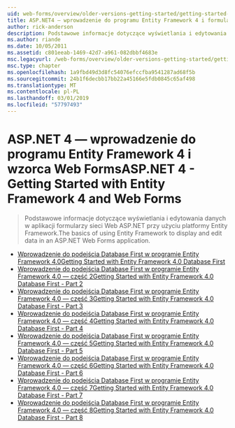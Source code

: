 ```yaml
---
uid: web-forms/overview/older-versions-getting-started/getting-started-with-ef/index
title: ASP.NET4 — wprowadzenie do programu Entity Framework 4 i formularzy sieci Web | Dokumentacja firmy Microsoft
author: rick-anderson
description: Podstawowe informacje dotyczące wyświetlania i edytowania danych w aplikacji formularzy sieci Web ASP.NET przy użyciu platformy Entity Framework.
ms.author: riande
ms.date: 10/05/2011
ms.assetid: c801eeab-1469-42d7-a961-082dbbf4683e
msc.legacyurl: /web-forms/overview/older-versions-getting-started/getting-started-with-ef
msc.type: chapter
ms.openlocfilehash: 1a9fbd49d3d8fc54076efccfba9541287ad68f5b
ms.sourcegitcommit: 24b1f6decbb17bb22a45166e5fdb0845c65af498
ms.translationtype: MT
ms.contentlocale: pl-PL
ms.lasthandoff: 03/01/2019
ms.locfileid: "57797493"
---
```

<a name="aspnet-4---getting-started-with-entity-framework-4-and-web-forms"></a><span data-ttu-id="fb018-103">ASP.NET 4 — wprowadzenie do programu Entity Framework 4 i wzorca Web Forms</span><span class="sxs-lookup"><span data-stu-id="fb018-103">ASP.NET 4 - Getting Started with Entity Framework 4 and Web Forms</span></span>
====================
> <span data-ttu-id="fb018-104">Podstawowe informacje dotyczące wyświetlania i edytowania danych w aplikacji formularzy sieci Web ASP.NET przy użyciu platformy Entity Framework.</span><span class="sxs-lookup"><span data-stu-id="fb018-104">The basics of using Entity Framework to display and edit data in an ASP.NET Web Forms application.</span></span>


- [<span data-ttu-id="fb018-105">Wprowadzenie do podejścia Database First w programie Entity Framework 4.0</span><span class="sxs-lookup"><span data-stu-id="fb018-105">Getting Started with Entity Framework 4.0 Database First</span></span>](the-entity-framework-and-aspnet-getting-started-part-1.md)
- [<span data-ttu-id="fb018-106">Wprowadzenie do podejścia Database First w programie Entity Framework 4.0 — część 2</span><span class="sxs-lookup"><span data-stu-id="fb018-106">Getting Started with Entity Framework 4.0 Database First - Part 2</span></span>](the-entity-framework-and-aspnet-getting-started-part-2.md)
- [<span data-ttu-id="fb018-107">Wprowadzenie do podejścia Database First w programie Entity Framework 4.0 — część 3</span><span class="sxs-lookup"><span data-stu-id="fb018-107">Getting Started with Entity Framework 4.0 Database First - Part 3</span></span>](the-entity-framework-and-aspnet-getting-started-part-3.md)
- [<span data-ttu-id="fb018-108">Wprowadzenie do podejścia Database First w programie Entity Framework 4.0 — część 4</span><span class="sxs-lookup"><span data-stu-id="fb018-108">Getting Started with Entity Framework 4.0 Database First - Part 4</span></span>](the-entity-framework-and-aspnet-getting-started-part-4.md)
- [<span data-ttu-id="fb018-109">Wprowadzenie do podejścia Database First w programie Entity Framework 4.0 — część 5</span><span class="sxs-lookup"><span data-stu-id="fb018-109">Getting Started with Entity Framework 4.0 Database First - Part 5</span></span>](the-entity-framework-and-aspnet-getting-started-part-5.md)
- [<span data-ttu-id="fb018-110">Wprowadzenie do podejścia Database First w programie Entity Framework 4.0 — część 6</span><span class="sxs-lookup"><span data-stu-id="fb018-110">Getting Started with Entity Framework 4.0 Database First - Part 6</span></span>](the-entity-framework-and-aspnet-getting-started-part-6.md)
- [<span data-ttu-id="fb018-111">Wprowadzenie do podejścia Database First w programie Entity Framework 4.0 — część 7</span><span class="sxs-lookup"><span data-stu-id="fb018-111">Getting Started with Entity Framework 4.0 Database First - Part 7</span></span>](the-entity-framework-and-aspnet-getting-started-part-7.md)
- [<span data-ttu-id="fb018-112">Wprowadzenie do podejścia Database First w programie Entity Framework 4.0 — część 8</span><span class="sxs-lookup"><span data-stu-id="fb018-112">Getting Started with Entity Framework 4.0 Database First - Part 8</span></span>](the-entity-framework-and-aspnet-getting-started-part-8.md)
